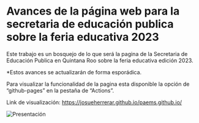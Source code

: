 <h1 aling="center">Avances de la página web para la secretaria de educación publica sobre la feria educativa 2023</h1>

Este trabajo es un bosquejo de lo que será la pagina de la Secretaria de Educación Publica en Quintana Roo sobre la feria educativa edición 2023. 

*Estos avances se actualizarán de forma esporádica.

Para visualizar la funcionalidad de la pagina esta disponible la opción de “github-pages” en la pestaña de “Actions”.

Link de visualización: https://josueherrerar.github.io/paems.github.io/

![Presentación](https://user-images.githubusercontent.com/92177163/184992272-6a1c2775-aaad-4f85-90a0-a47989629c36.jpg)
